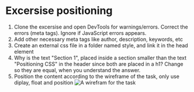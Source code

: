 # Excersise positioning
1. Clone the excersise and open DevTools for warnings/errors. Correct the errors (meta tags). Ignore if JavaScript errors appears.
2. Add other necessary meta tags like author, description, keywords, etc
3. Create an external css file in a folder named style, and link it in the head element
4. Why is the text "Section 1", placed inside a section smaller than the text "Positioning CSS" in the header since both are placed in a h1? Change so they are equal, when you understand the answer.
5. Position the content according to the wireframe of the task, only use diplay, float and position
![A wirefram for the task]()
